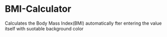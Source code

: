 # BMI-Calculator
Calculates the Body Mass Index(BMI) automatically fter entering the value itself with suotable background color
